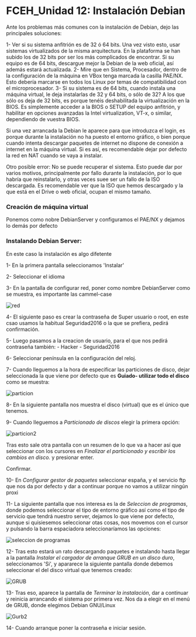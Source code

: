 # FCEH_Unidad 12: Instalación Debian


Ante los problemas más comunes con la instalación de Debian, dejo las principales soluciones:

1- Ver si su sistema anfitrión es de 32 ó 64 bits. Una vez visto esto, usar sistemas virtualizados de la misma arquitectura. En la plataforma se han subido los de 32 bits por ser los más complicados de encontrar. Si su equipo es de 64 bits, descargue mejor la Debian de la web oficial, así además estará actualizada.
2- Mire que en Sistema, Procesador, dentro de la configuración de la máquina en VBox tenga marcada la casilla PAE/NX. Esto debería marcarse en todos los Linux por temas de compatibilidad con el microprocesador.
3- Si su sistema es de 64 bits, cuando instala una máquina virtual, le deja instalarlas de 32 y 64 bits, o sólo de 32? A los que sólo os deja de 32 bits, es porque tenéis deshabilitada la virtualización en la BIOS. Es simplemente acceder a la BIOS o SETUP del equipo anfitrión, y habilitar en opciones avanzadas la Intel virtualization, VT-x, o similar, dependiendo de vuestra BIOS.

Si una vez arrancada la Debian le aparece para que introduzca el login, es porque durante la instalación no ha puesto el entorno gráfico, o bien porque cuando intenta descargar paquetes de internet no dispone de conexión a internet en la máquina virtual. Si es así, es recomendable dejar por defecto la red en NAT cuando se vaya a instalar.

Otro posible error: No se puede recuperar el sistema. Esto puede dar por varios motivos, principalmente por fallo durante la instalación, por lo que habría que reinstalarlo, y otras veces suee ser un fallo de la ISO descargada. Es recomendable ver que la ISO que hemos descargado y la que está en el Drive o web oficial, ocupan el mismo tamaño.


### Creación de máquina virtual

Ponemos como nobre DebianServer y configuramos el PAE/NX y dejamos lo demás por defecto

### Instalando Debian Server:

En este caso la instalación es algo difetente

1- En la primera pantalla seleccionamos 'Instalar'

2- Seleccionar el idioma

3- En la pantalla de configurar red, poner como nombre DebianServer como se muestra, es importante las cammel-case

![red](img/debian.png)

4- El siguiente paso es crear la contraseña de Super usuario o root, en este csao usamos la habitual Seguridad2016 o la que se prefiera, pedirá confirmación.

5- Luego pasamos a la creacion de usuario, para el que nos pedirá contraseña también:
    - Hacker
    - Seguridad2016

6- Seleccionar península en la configuración del reloj.

7- Cuando lleguemos a la hora de especificar las particiones de disco, dejar seleccionada la que viene por defecto que es **Guiado- utilizar todo el disco** como se muestra:

![particion](img/debian2.png)

8- En la siguiente pantalla nos muestra el disco (virtual) que es el único que tenemos.

9- Cuando lleguemos a *Particionado de discos* elegir la primera opción:

![particion2](img/debian3.png)

Tras esto sale otra pantalla con un resumen de lo que va a hacer así que seleccionar con los cursores  en *Finalizar el particionado y escribir los cambios en disco.* y presionar enter.

Confirmar.

10- En *Configurar gestor de paquetes* seleccionar españa, y el servicio ftp que nos da por defecto y dar a continuar porque no vamos a utilizar ningún proxi

11- La siguiente pantalla que nos interesa es la de *Seleccion de programas*, donde podemos seleccionar el tipo de entorno gráfico así como el tipo de servicio que tendrá nuestro server, dejamos lo que viene por defecto, aunque si quisiesemos seleccionar otas cosas, nos movemos con el cursor y pulsando la barra espaciadora seleccionaríamos las opciones:

![seleccion de programas](img/debian4.png)

12- Tras esto estará un rato descargando paquetes e instalando hasta llegar a la pantalla *Instalar el cargador de arranque GRUB en un disco duro*, seleccionamos 'Si', y apararece la siguiente pantalla donde debemos seleccionar el del disco virtual que tenemos creado:

![GRUB](img/debian5.png)

13- Tras eso, aparece la pantalla de *Terminar la instalación*, dar a continuar y reinicia arrancando el sistema por primera vez. Nos da a elegir en el menú de GRUB, donde elegimos Debian GNU/Linux

![Gurb2](img/debian6.png)

14- Cuando arranque poner la contraseña e iniciar sesión. 
